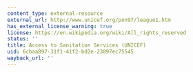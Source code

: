 ```yaml
---
content_type: external-resource
external_url: http://www.unicef.org/pon97/league1.htm
has_external_license_warning: true
license: https://en.wikipedia.org/wiki/All_rights_reserved
status: ''
title: Access to Sanitation Services (UNICEF)
uid: 6cbaa897-31f1-41f2-bd2e-23897ec75545
wayback_url: ''
---
```

